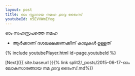 ```yaml
---
layout: post
title: ഓം സ്റ്റാറായ നമഹ ൧൦൮ ടൈംസ്
youtubeId: n5EVVWmEYog
---
```

 
 
 ഓം സഹസ്രപത്തെ നമഹ 
 
 -  ആർക്കാണ് ദശലക്ഷക്കണക്കിന് കാലുകൾ ഉള്ളത് 
 
  
 
  
 
 
 
 
 
 


{% include youtubePlayer.html id=page.youtubeId %}
 
[Next]({{ site.baseurl }}{% link  split2/_posts/2015-06-17-ഓം ലോകസാരങ്ങായ നമ ൧൦൮ ടൈംസ്.md%})
 
